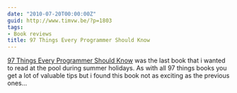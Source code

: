 ```yaml
---
date: "2010-07-20T00:00:00Z"
guid: http://www.timvw.be/?p=1803
tags:
- Book reviews
title: 97 Things Every Programmer Should Know
---
```

[97 Things Every Programmer Should Know](http://oreilly.com/catalog/9780596809492) was the last book that i wanted to read at the pool during summer holidays. As with all 97 things books you get a lot of valuable tips but i found this book not as exciting as the previous ones...
